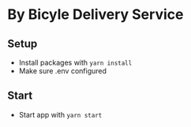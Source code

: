 # By Bicyle Delivery Service

## <b> Setup </b>

- Install packages with `yarn install`
- Make sure .env configured

## <b> Start </b>

- Start app with `yarn start`
